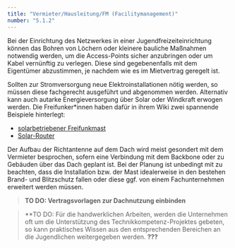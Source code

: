 ```yaml
---
title: "Vermieter/Hausleitung/FM (Facilitymanagement)"
number: "5.1.2"
---
```


Bei der Einrichtung des Netzwerkes in einer Jugendfreizeiteinrichtung können das Bohren von Löchern oder kleinere bauliche Maßnahmen notwendig werden, um die Access-Points sicher anzubringen oder um Kabel vernünftig zu verlegen. Diese sind gegebenenfalls mit dem Eigentümer abzustimmen, je nachdem wie es im Mietvertrag geregelt ist.

Sollten zur Stromversorgung neue Elektroinstallationen nötig werden, so müssen diese fachgerecht ausgeführt und abgenommen werden. Alternativ kann auch autarke Energieversorgung über Solar oder Windkraft erwogen werden. Die Freifunker\*innen haben dafür in ihrem Wiki zwei spannende Beispiele hinterlegt:

 * [solarbetriebener Freifunkmast](https://wiki.freifunk.net/Freifunk-Mast)
 * [Solar-Router](https://wiki.freifunk.net/Solar-Router)

Der Aufbau der Richtantenne auf dem Dach wird meist gesondert mit dem Vermieter besprochen, sofern eine Verbindung mit dem Backbone oder zu Gebäuden über das Dach geplant ist. Bei der Planung ist unbedingt mit zu beachten, dass die Installation bzw. der Mast idealerweise in den bestehen Brand- und Blitzschutz fallen oder diese ggf. von einem Fachunternehmen erweitert werden müssen.



> **TO DO: Vertragsvorlagen zur Dachnutzung einbinden**

> **TO DO: Für die handwerklichen Arbeiten, werden die Unternehmen oft um die Unterstützung des Technikkompetenz-Projektes gebeten, so kann praktisches Wissen aus den entsprechenden Bereichen an die Jugendlichen weitergegeben werden. **???**